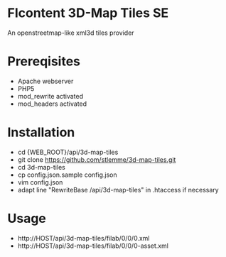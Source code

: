 FIcontent 3D-Map Tiles SE
=====================

An openstreetmap-like xml3d tiles provider

Prereqisites
=====================

* Apache webserver
* PHP5
* mod_rewrite activated
* mod_headers activated

Installation
=====================

- cd {WEB_ROOT}/api/3d-map-tiles
- git clone https://github.com/stlemme/3d-map-tiles.git
- cd 3d-map-tiles
- cp config.json.sample config.json
- vim config.json
- adapt line "RewriteBase /api/3d-map-tiles" in .htaccess if necessary

Usage
=====================

- http://HOST/api/3d-map-tiles/filab/0/0/0.xml
- http://HOST/api/3d-map-tiles/filab/0/0/0-asset.xml
